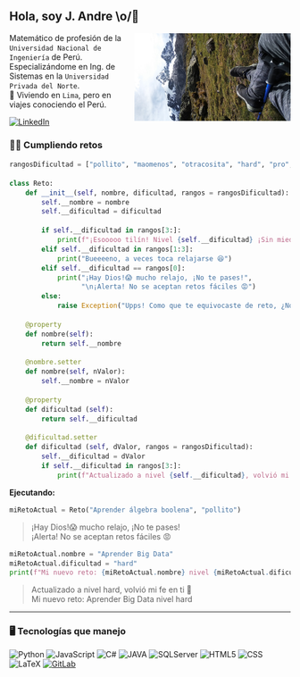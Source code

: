 ## Hola, soy J. Andre \o/👋
<img align="right" width="280" src="https://github.com/jsalvadorz/loading-images/raw/main/IMG_20210418_094653.jpg">

Matemático de profesión de la `Universidad Nacional de Ingeniería` de Perú. <br>
Especializándome en Ing. de Sistemas en la `Universidad Privada del Norte`. <br>
📌 Viviendo en `Lima`, pero en viajes conociendo el Perú.

[![LinkedIn](https://img.shields.io/badge/LinkedIn-0077B5?style=for-the-badge&logo=linkedin&logoColor=white&link=https://www.linkedin.com/in/junior-salvador-zambrano/)](https://www.linkedin.com/in/junior-salvador-zambrano/)

### 👨‍🎓 Cumpliendo retos
```python
rangosDificultad = ["pollito", "maomenos", "otracosita", "hard", "pro", "masterdaster"]

class Reto:
    def __init__(self, nombre, dificultad, rangos = rangosDificultad):
        self.__nombre = nombre
        self.__dificultad = dificultad
        
        if self.__dificultad in rangos[3:]:
            print(f"¡Esooooo tilín! Nivel {self.__dificultad} ¡Sin miedo al éxito! 🔥")
        elif self.__dificultad in rangos[1:3]:
            print("Bueeeeno, a veces toca relajarse 😆")
        elif self.__dificultad == rangos[0]:
            print("¡Hay Dios!😱 mucho relajo, ¡No te pases!", 
                  "\n¡Alerta! No se aceptan retos fáciles 😡")
        else:
            raise Exception("Upps! Como que te equivocaste de reto, ¿No?")
        
    @property
    def nombre(self):
        return self.__nombre
    
    @nombre.setter
    def nombre(self, nValor):
        self.__nombre = nValor
        
    @property
    def dificultad (self):
        return self.__dificultad

    @dificultad.setter
    def dificultad (self, dValor, rangos = rangosDificultad):
        self.__dificultad = dValor
        if self.__dificultad in rangos[3:]:
            print(f"Actualizado a nivel {self.__dificultad}, volvió mi fe en ti 💪")
```

**Ejecutando:**
```python
miRetoActual = Reto("Aprender álgebra boolena", "pollito")
```
<blockquote>
¡Hay Dios!😱 mucho relajo, ¡No te pases!<br> 
¡Alerta! No se aceptan retos fáciles 😡
</blockquote>

```python
miRetoActual.nombre = "Aprender Big Data"
miRetoActual.dificultad = "hard"
print(f"Mi nuevo reto: {miRetoActual.nombre} nivel {miRetoActual.dificultad}")
```
<blockquote>
Actualizado a nivel hard, volvió mi fe en ti 💪<br>
Mi nuevo reto: Aprender Big Data nivel hard
</blockquote>

---
### 🖥 Tecnologías que manejo
![Python](https://img.shields.io/badge/Python-FFD43B?style=for-the-badge&logo=python&logoColor=blue)
![JavaScript](https://img.shields.io/badge/JavaScript-323330?style=for-the-badge&logo=javascript&logoColor=F7DF1E)
![C#](https://img.shields.io/badge/C%23-239120?style=for-the-badge&logo=c-sharp&logoColor=white)
![JAVA](https://img.shields.io/badge/Java-ED8B00?style=for-the-badge&logo=openjdk&logoColor=white)
![SQLServer](https://img.shields.io/badge/Microsoft_SQL_Server-CC2927?style=for-the-badge&logo=microsoft-sql-server&logoColor=white)
![HTML5](https://img.shields.io/badge/HTML5-E34F26?style=for-the-badge&logo=html5&logoColor=white)
![CSS](https://img.shields.io/badge/CSS3-1572B6?style=for-the-badge&logo=css3&logoColor=white)
![LaTeX](https://img.shields.io/badge/LaTeX-47A141?style=for-the-badge&logo=LaTeX&logoColor=white)
[![GitLab](https://img.shields.io/badge/GitLab-330F63?style=for-the-badge&logo=gitlab&logoColor=white&link=https://gitlab.com/jsalvadorz)](https://gitlab.com/jsalvadorz)
